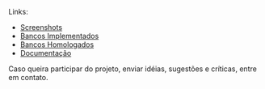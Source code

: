 Links:

* [Screenshots](../Screenshots)
* [Bancos Implementados](../Bancos-Implementados)
* [Bancos Homologados](../Bancos-Homologados)
* [Documentação](http://boletonet.codeplex.com/wikipage?title=Documenta%C3%A7%C3%A3o&referringTitle=Home)

Caso queira participar do projeto, enviar idéias, sugestões e críticas, entre em contato.